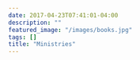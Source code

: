 ```yaml
---
date: 2017-04-23T07:41:01-04:00
description: ""
featured_image: "/images/books.jpg"
tags: []
title: "Ministries"
---
```


